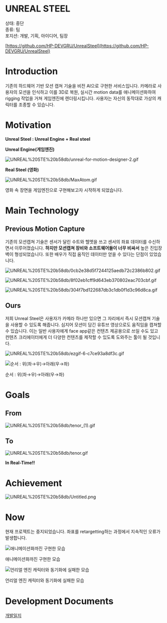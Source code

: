 # UNREAL STEEL

상태: 중단  
종류: 팀  
포지션: 개발, 기획, 아이디어, 팀장  

[https://github.com/HP-DEVGRU/UnrealSteel](https://github.com/HP-DEVGRU/UnrealSteel)

# Introduction

기존의 하드웨어 기반 모션 캡쳐 기술을 비전 AI으로 구현한 서비스입니다. 카메라로 사용자의 모션을 인식하고 이를 3D로 복원, 실시간 motion data를 애니메이션화하여 rigging 작업을 거쳐  게임엔진에 렌더링시킵니다. 사용자는 자신의 동작대로 가상의 캐릭터를 조종할 수 있습니다.  

# Motivation

**Unreal Steel : Unreal Engine + Real steel**  

**Unreal Engine(게임엔진)**  

![UNREAL%20STE%20b58db/unreal-for-motion-designer-2.gif](images/unreal-for-motion-designer-2.gif)

**Real Steel (영화)**  

![UNREAL%20STE%20b58db/MaxAtom.gif](images/MaxAtom.gif)

영화 속 장면을 게임엔진으로 구현해보고자 시작하게 되었습니다.  

# Main Technology

## Previous Motion Capture

기존의 모션캡쳐 기술은 센서가 달린 수트와 헬멧을 쓰고 센서의 좌표 데이터를 수신하면서 이루어졌습니다. **하지만 모션캡쳐 장비와 소프트웨어들이 너무 비싸서** 높은 진입장벽이 형성되었습니다. 또한 배우가 직접 움직인 데이터만 얻을 수 있다는 단점이 있었습니다.  

![UNREAL%20STE%20b58db/0cb2e38d5f7244125aedb72c2386b802.gif](images/0cb2e38d5f7244125aedb72c2386b802.gif)  

![UNREAL%20STE%20b58db/8f02eb1cff9d643eb370802eac703cbf.gif](images/8f02eb1cff9d643eb370802eac703cbf.gif)  

![UNREAL%20STE%20b58db/304f7bd122687db3c1db0f1d3c96d8ca.gif](images/304f7bd122687db3c1db0f1d3c96d8ca.gif)  

## Ours

저희 Unreal Steel은 사용자가 카메라 하나만 있으면 그 자리에서 즉시 모션캡쳐 기술을 사용할 수 있도록 해줍니다. 심지어 모션이 담긴 유튜브 영상으로도 움직임을 캡쳐할 수 있습니다. 이는 일반 사용자에게 face app같은 컨텐츠 제공용으로 쓰일 수도 있고 컨텐츠 크리에이터에게 더 다양한 컨텐츠를 제작할 수 있도록 도와주는 툴이 될 것입니다.  

![UNREAL%20STE%20b58db/ezgif-6-c7ce93a8df3c.gif](images/ezgif-6-c7ce93a8df3c.gif)  

![순서 : 위(좌→우)→아래(우→좌)](images/output_livelink.gif)  

순서 : 위(좌→우)→아래(우→좌)  

# **Goals**

## From

![UNREAL%20STE%20b58db/tenor_(1).gif](images/tenor_(1).gif)  

## To

![UNREAL%20STE%20b58db/tenor.gif](images/tenor.gif)  

**In Real-Time!!**

# Achievement

![UNREAL%20STE%20b58db/Untitled.png](images/Untitled.png)  

# Now

현재 프로젝트는 중지되었습니다. 좌표를 retargetting하는 과정에서 지속적인 오류가 발생합니다.  


![애니메이션화까진 구현한 모습](images/output.gif)  

애니메이션화까진 구현한 모습  

![언리얼 엔진 캐릭터와 동기화에 실패한 모습](images/ezgif-6-e7acb2e5592c.gif)  

언리얼 엔진 캐릭터와 동기화에 실패한 모습  

# Development Documents

[개발일지](https://www.notion.so/e4677b69256741b285abf4c7cf6070d0)

